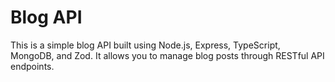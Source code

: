 # Blog API

This is a simple blog API built using Node.js, Express, TypeScript, MongoDB, and Zod. It allows you to manage blog posts through RESTful API endpoints.